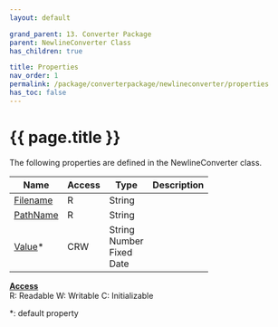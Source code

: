 ```yaml
---
layout: default

grand_parent: 13. Converter Package
parent: NewlineConverter Class
has_children: true

title: Properties
nav_order: 1
permalink: /package/converterpackage/newlineconverter/properties
has_toc: false
---
```

# {{ page.title }}

The following properties are defined in the NewlineConverter class.

|Name       | Access | Type   | Description |
|----------	|--------|--------|-------------|
| [Filename](/package/converterpackage/newlineconverter/properties/filename) | R | String | |
| [PathName](/package/converterpackage/newlineconverter/properties/pathname) | R | String | |
| [Value](/package/converterpackage/newlineconverter/properties/value)* | CRW | String<br>Number<br>Fixed<br>Date | |

<u><b>Access</b></u><br>
R: Readable
W: Writable
C: Initializable

*: default property